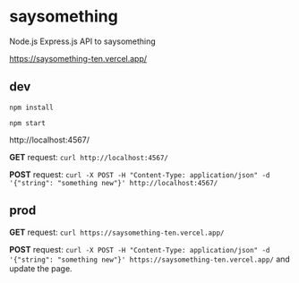# saysomething

Node.js Express.js API to saysomething 

https://saysomething-ten.vercel.app/

## dev

`npm install`

`npm start`

http://localhost:4567/

**GET** request: `curl http://localhost:4567/`

**POST** request: `curl -X POST -H "Content-Type: application/json" -d '{"string": "something new"}' http://localhost:4567/`

## prod

**GET** request: `curl https://saysomething-ten.vercel.app/`

**POST** request: `curl -X POST -H "Content-Type: application/json" -d '{"string": "something new"}' https://saysomething-ten.vercel.app/` and update the page.

